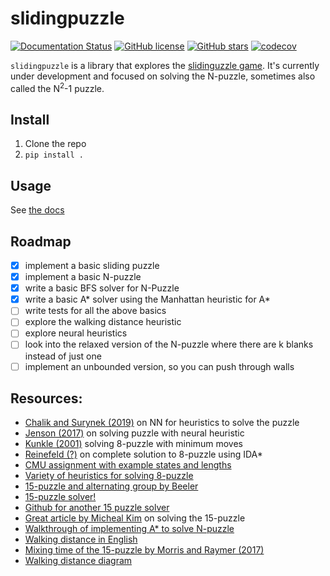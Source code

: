 # slidingpuzzle

[![Documentation Status](https://readthedocs.org/projects/slidingpuzzle/badge/?version=latest)](http://slidingpuzzle.readthedocs.io/?badge=latest)
[![GitHub license](https://img.shields.io/github/license/jmbhughes/slidingpuzzle)](https://github.com/jmbhughes/slidingpuzzle/blob/main/LICENSE.md)
[![GitHub stars](https://img.shields.io/github/stars/jmbhughes/slidingpuzzle?style=social&label=Star&maxAge=2592000)](https://GitHub.com/jmbhughes/slidingpuzzle/stargazers/)
[![codecov](https://codecov.io/gh/jmbhughes/slidingpuzzle/branch/main/graph/badge.svg?token=YZB2ZJ4DIN)](https://codecov.io/gh/jmbhughes/slidingpuzzle)

`slidingpuzzle` is a library that explores the [slidinguzzle game](https://en.wikipedia.org/wiki/Sliding_puzzle). 
It's currently under development and focused on solving the N-puzzle, sometimes also called the N<sup>2</sup>-1 puzzle. 

## Install
1. Clone the repo
2. `pip install .`

## Usage
See [the docs](https://slidingpuzzle.readthedocs.io/en/latest/usage.html)

## Roadmap 
- [x] implement a basic sliding puzzle
- [x] implement a basic N-puzzle
- [x] write a basic BFS solver for N-Puzzle
- [x] write a basic A* solver using the Manhattan heuristic for A*
- [ ] write tests for all the above basics
- [ ] explore the walking distance heuristic
- [ ] explore neural heuristics
- [ ] look into the relaxed version of the N-puzzle where there are k blanks instead of just one
- [ ] implement an unbounded version, so you can push through walls

## Resources:
- [Chalik and Surynek (2019)](http://surynek.net/publications/files/Cahlik-Surynek_Puzzle-ANN_IJCCI-2019.pdf)
on NN for heuristics to solve the puzzle
- [Jenson (2017)](https://medium.com/@prestonbjensen/solving-the-15-puzzle-e7e60a3d9782) 
on solving puzzle with neural heuristic 
- [Kunkle (2001)](http://web.mit.edu/6.034/wwwbob/EightPuzzle.pdf) solving 8-puzzle with minimum moves
- [Reinefeld (?)](http://citeseerx.ist.psu.edu/viewdoc/download;jsessionid=EE0F7590C155E5065026A36875175739?doi=10.1.1.40.9889&rep=rep1&type=pdf)
on complete solution to 8-puzzle using IDA*
- [CMU assignment with example states and lengths](https://www.andrew.cmu.edu/course/15-121/labs/HW-7%20Slide%20Puzzle/lab.html)
- [Variety of heuristics for solving 8-puzzle](https://cse.iitk.ac.in/users/cs365/2009/ppt/13jan_Aman.pdf)
- [15-puzzle and alternating group by Beeler](https://faculty.etsu.edu/beelerr/fifteen-supp.pdf)
- [15-puzzle solver!](http://kociemba.org/themen/fifteen/fifteensolver.html)
- [Github for another 15 puzzle solver](https://github.com/mwong510ca/15Puzzle_OptimalSolver)
- [Great article by Micheal Kim](https://michael.kim/blog/puzzle) on solving the 15-puzzle
- [Walkthrough of implementing A* to solve N-puzzle](https://algorithmsinsight.wordpress.com/graph-theory-2/a-star-in-general/implementing-a-star-to-solve-n-puzzle/)
- [Walking distance in English](https://web.archive.org/web/20141224035932/http://juropollo.xe0.ru:80/stp_wd_translation_en.htm)
- [Mixing time of the 15-puzzle by Morris and Raymer (2017)](https://projecteuclid.org/journals/electronic-journal-of-probability/volume-22/issue-none/Mixing-time-of-the-fifteen-puzzle/10.1214/16-EJP11.full)
- [Walking distance diagram](https://computerpuzzle.net/english/15puzzle/wd.gif)
